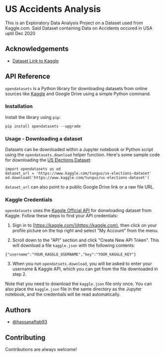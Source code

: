
# US Accidents Analysis

This is an Exploratory Data Analysis Project on a Dataset used from Kaggle.com.
Said Dataset containing Data on Accidents occured in USA uptil Dec 2020


## Acknowledgements

 - [Dataset Link to Kaggle](https://www.kaggle.com/sobhanmoosavi/us-accidents)
  
## API Reference

`opendatasets` is a Python library for downloading datasets from online sources like [Kaggle](https://www.kaggle.com/datasets) and Google Drive using a simple Python command. 


### Installation

Install the library using `pip`:

```
pip install opendatasets --upgrade
```

### Usage - Downloading a dataset

Datasets can be downloaded within a Jupyter notebook or Python script using the `opendatasets.download` helper function. Here's some sample code for downloading the [US Elections Dataset](https://www.kaggle.com/tunguz/us-elections-dataset):

```
import opendatasets as od
dataset_url = 'https://www.kaggle.com/tunguz/us-elections-dataset'
od.download('https://www.kaggle.com/tunguz/us-elections-dataset')
```

`dataset_url` can also point to a public Google Drive link or a raw file URL.

### Kaggle Credentials

`opendatasets` uses the [Kaggle Official API](https://github.com/Kaggle/kaggle-api) for donwloading dataset from Kaggle.  Follow these steps to find your API credentials:

1. Sign in to  [https://kaggle.com/](https://kaggle.com),  then click on your profile picture on the top right and select "My Account" from the menu.

2. Scroll down to the "API" section and click "Create New API Token". This will download a file `kaggle.json` with the following contents:

```
{"username":"YOUR_KAGGLE_USERNAME","key":"YOUR_KAGGLE_KEY"}
```

3. When you run `opendatsets.download`, you will be asked to enter your username & Kaggle API, which you can get from the file downloaded in step 2.

Note that you need to download the `kaggle.json` file only once. You can also place the `kaggle.json` file in the same directory as the Jupyter notebook, and the credentials will be read automatically.

  
## Authors

- [@hassanaftab93](https://www.github.com/hassanaftab93)
## Contributing

Contributions are always welcome!

  